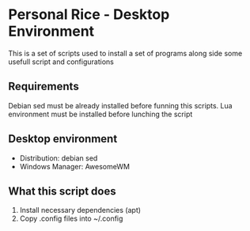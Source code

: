 # Personal Rice - Desktop Environment

This is a set of scripts used to install a set of programs along side some 
usefull script and configurations

## Requirements

Debian sed must be already installed before funning this scripts.
Lua environment must be installed before lunching the script

## Desktop environment

- Distribution: debian sed
- Windows Manager: AwesomeWM


## What this script does

1. Install necessary dependencies (apt)
2. Copy .config files into ~/.config

